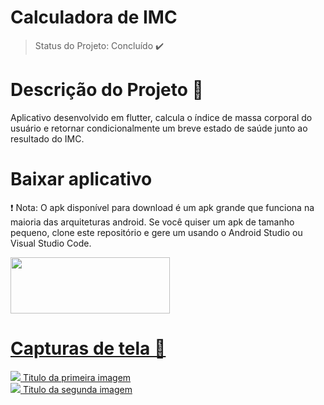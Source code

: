 # Calculadora de IMC
> Status do Projeto: Concluído :heavy_check_mark:
# Descrição do Projeto  :pencil:
Aplicativo desenvolvido em flutter,  calcula o índice de massa corporal do usuário e retornar condicionalmente um breve estado de saúde junto ao resultado do IMC.
# Baixar aplicativo 
 :exclamation: Nota: O apk disponível para download é um apk grande que funciona na maioria das arquiteturas android. Se você  quiser um apk de tamanho pequeno, clone este repositório e gere um usando o Android Studio ou Visual Studio Code.

<a href="https://github.com/monteiroricardo/CALC_IMC/blob/master/arquivos/app.apk">
<img src="https://github.com/monteiroricardo/CALC_IMC/blob/master/arquivos/apk_btn.png" width="255" height="90" />
</ a>

# Capturas de tela :mag_right: 


<!DOCTYPE html>
<div class =" box">
    <img src="https://github.com/monteiroricardo/CALC_IMC/blob/master/arquivos/cap01.png "/>
    <span> Titulo da primeira imagem </span>
</div>
<div class="box">
    <img src="https://github.com/monteiroricardo/CALC_IMC/blob/master/arquivos/cap02.png " "/>
    <span> Titulo da segunda imagem </span>
</div>
<style>
div.box {
	width: 350;
               height="700"
	display: inline-block;
}
</div>


